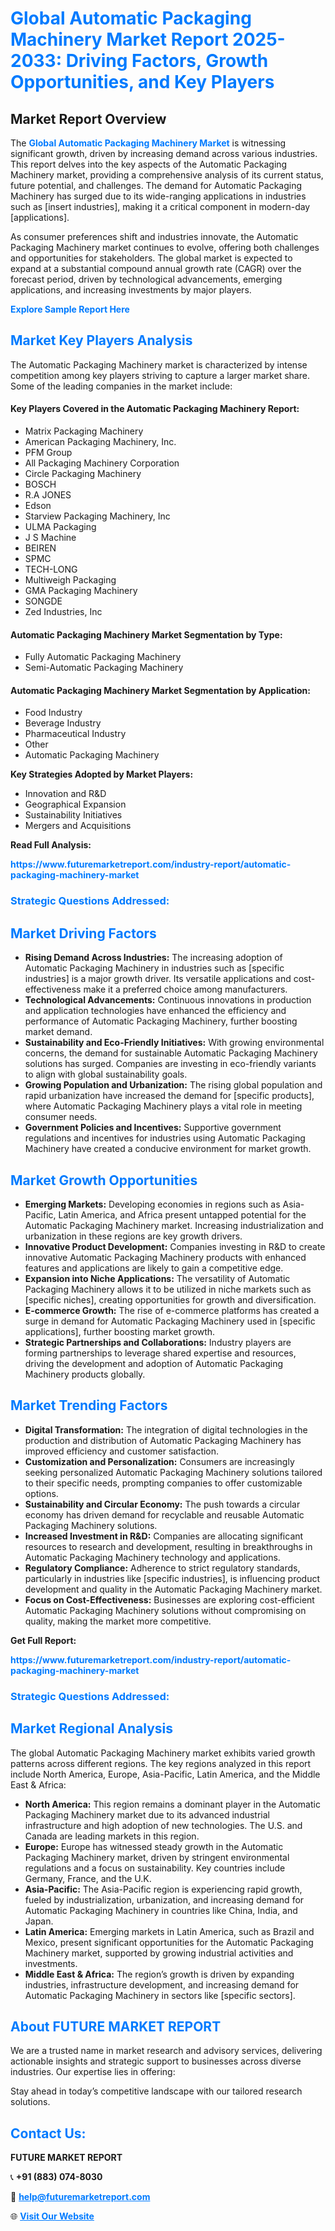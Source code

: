 <h1 style="color: #007BFF;">Global Automatic Packaging Machinery Market Report 2025-2033: Driving Factors, Growth Opportunities, and Key Players</h1>

<section id="overview">
<h2>Market Report Overview</h2>
<p>The <a href="https://www.futuremarketreport.com/industry-report/automatic-packaging-machinery-market" style="color: #007BFF; text-decoration: none;"><strong>Global Automatic Packaging Machinery Market</strong></a> is witnessing significant growth, driven by increasing demand across various industries. This report delves into the key aspects of the Automatic Packaging Machinery market, providing a comprehensive analysis of its current status, future potential, and challenges. The demand for Automatic Packaging Machinery has surged due to its wide-ranging applications in industries such as [insert industries], making it a critical component in modern-day [applications].</p>
<p>As consumer preferences shift and industries innovate, the Automatic Packaging Machinery market continues to evolve, offering both challenges and opportunities for stakeholders. The global market is expected to expand at a substantial compound annual growth rate (CAGR) over the forecast period, driven by technological advancements, emerging applications, and increasing investments by major players.</p>
</section>

<section id="overview">
<p><a href="https://www.futuremarketreport.com/request-sample/reportId=124771" style="color: #007BFF; text-decoration: none;"><strong>Explore Sample Report Here</strong></a></p>
</section>

<section id="key-players">
<h2 style="color: #007BFF;">Market Key Players Analysis</h2>
<p>The Automatic Packaging Machinery market is characterized by intense competition among key players striving to capture a larger market share. Some of the leading companies in the market include:</p>
<h4>Key Players Covered in the Automatic Packaging Machinery Report:</h4>
<ul><li>Matrix Packaging Machinery</li><li>American Packaging Machinery, Inc.</li><li>PFM Group</li><li>All Packaging Machinery Corporation</li><li>Circle Packaging Machinery</li><li>BOSCH</li><li>R.A JONES</li><li>Edson</li><li>Starview Packaging Machinery, Inc</li><li>ULMA Packaging</li><li>J S Machine</li><li>BEIREN</li><li>SPMC</li><li>TECH-LONG</li><li>Multiweigh Packaging</li><li>GMA Packaging Machinery</li><li>SONGDE</li><li>Zed Industries, Inc</li></ul>
<h4>Automatic Packaging Machinery Market Segmentation by Type:</h4>
<ul><li>Fully Automatic Packaging Machinery</li><li>Semi-Automatic Packaging Machinery</li></ul>

<h4>Automatic Packaging Machinery Market Segmentation by Application:</h4>
<ul><li>Food Industry</li><li>Beverage Industry</li><li>Pharmaceutical Industry</li><li>Other</li><li>Automatic Packaging Machinery</li></ul>
<p><strong>Key Strategies Adopted by Market Players:</strong></p>
<ul>
<li>Innovation and R&D</li>
<li>Geographical Expansion</li>
<li>Sustainability Initiatives</li>
<li>Mergers and Acquisitions</li>
</ul>
</section>

<section>
<p><strong>Read Full Analysis: </strong></p><a href="https://www.futuremarketreport.com/industry-report/automatic-packaging-machinery-market" style="color: #007BFF; text-decoration: none;"><strong>https://www.futuremarketreport.com/industry-report/automatic-packaging-machinery-market</strong></a>
<h3 style="color: #007BFF;">Strategic Questions Addressed:</h3>
</section>

<section id="driving-factors">
<h2 style="color: #007BFF;">Market Driving Factors</h2>
<ul>
<li><strong>Rising Demand Across Industries:</strong> The increasing adoption of Automatic Packaging Machinery in industries such as [specific industries] is a major growth driver. Its versatile applications and cost-effectiveness make it a preferred choice among manufacturers.</li>
<li><strong>Technological Advancements:</strong> Continuous innovations in production and application technologies have enhanced the efficiency and performance of Automatic Packaging Machinery, further boosting market demand.</li>
<li><strong>Sustainability and Eco-Friendly Initiatives:</strong> With growing environmental concerns, the demand for sustainable Automatic Packaging Machinery solutions has surged. Companies are investing in eco-friendly variants to align with global sustainability goals.</li>
<li><strong>Growing Population and Urbanization:</strong> The rising global population and rapid urbanization have increased the demand for [specific products], where Automatic Packaging Machinery plays a vital role in meeting consumer needs.</li>
<li><strong>Government Policies and Incentives:</strong> Supportive government regulations and incentives for industries using Automatic Packaging Machinery have created a conducive environment for market growth.</li>
</ul>
</section>

<section id="growth-opportunities">
<h2 style="color: #007BFF;">Market Growth Opportunities</h2>
<ul>
<li><strong>Emerging Markets:</strong> Developing economies in regions such as Asia-Pacific, Latin America, and Africa present untapped potential for the Automatic Packaging Machinery market. Increasing industrialization and urbanization in these regions are key growth drivers.</li>
<li><strong>Innovative Product Development:</strong> Companies investing in R&D to create innovative Automatic Packaging Machinery products with enhanced features and applications are likely to gain a competitive edge.</li>
<li><strong>Expansion into Niche Applications:</strong> The versatility of Automatic Packaging Machinery allows it to be utilized in niche markets such as [specific niches], creating opportunities for growth and diversification.</li>
<li><strong>E-commerce Growth:</strong> The rise of e-commerce platforms has created a surge in demand for Automatic Packaging Machinery used in [specific applications], further boosting market growth.</li>
<li><strong>Strategic Partnerships and Collaborations:</strong> Industry players are forming partnerships to leverage shared expertise and resources, driving the development and adoption of Automatic Packaging Machinery products globally.</li>
</ul>
</section>

<section id="trending-factors">
<h2 style="color: #007BFF;">Market Trending Factors</h2>
<ul>
<li><strong>Digital Transformation:</strong> The integration of digital technologies in the production and distribution of Automatic Packaging Machinery has improved efficiency and customer satisfaction.</li>
<li><strong>Customization and Personalization:</strong> Consumers are increasingly seeking personalized Automatic Packaging Machinery solutions tailored to their specific needs, prompting companies to offer customizable options.</li>
<li><strong>Sustainability and Circular Economy:</strong> The push towards a circular economy has driven demand for recyclable and reusable Automatic Packaging Machinery solutions.</li>
<li><strong>Increased Investment in R&D:</strong> Companies are allocating significant resources to research and development, resulting in breakthroughs in Automatic Packaging Machinery technology and applications.</li>
<li><strong>Regulatory Compliance:</strong> Adherence to strict regulatory standards, particularly in industries like [specific industries], is influencing product development and quality in the Automatic Packaging Machinery market.</li>
<li><strong>Focus on Cost-Effectiveness:</strong> Businesses are exploring cost-efficient Automatic Packaging Machinery solutions without compromising on quality, making the market more competitive.</li>
</ul>
</section>

<section>
<p><strong>Get Full Report: </strong></p><a href="https://www.futuremarketreport.com/industry-report/automatic-packaging-machinery-market" style="color: #007BFF; text-decoration: none;"><strong>https://www.futuremarketreport.com/industry-report/automatic-packaging-machinery-market</strong></a>
<h3 style="color: #007BFF;">Strategic Questions Addressed:</h3>
</section>


<section id="regional-analysis">
<h2 style="color: #007BFF;">Market Regional Analysis</h2>
<p>The global Automatic Packaging Machinery market exhibits varied growth patterns across different regions. The key regions analyzed in this report include North America, Europe, Asia-Pacific, Latin America, and the Middle East & Africa:</p>
<ul>
<li><strong>North America:</strong> This region remains a dominant player in the Automatic Packaging Machinery market due to its advanced industrial infrastructure and high adoption of new technologies. The U.S. and Canada are leading markets in this region.</li>
<li><strong>Europe:</strong> Europe has witnessed steady growth in the Automatic Packaging Machinery market, driven by stringent environmental regulations and a focus on sustainability. Key countries include Germany, France, and the U.K.</li>
<li><strong>Asia-Pacific:</strong> The Asia-Pacific region is experiencing rapid growth, fueled by industrialization, urbanization, and increasing demand for Automatic Packaging Machinery in countries like China, India, and Japan.</li>
<li><strong>Latin America:</strong> Emerging markets in Latin America, such as Brazil and Mexico, present significant opportunities for the Automatic Packaging Machinery market, supported by growing industrial activities and investments.</li>
<li><strong>Middle East & Africa:</strong> The region’s growth is driven by expanding industries, infrastructure development, and increasing demand for Automatic Packaging Machinery in sectors like [specific sectors].</li>
</ul>
</section>

<footer>
<h2 style="color: #007BFF;">About FUTURE MARKET REPORT</h2>
<p>We are a trusted name in market research and advisory services, delivering actionable insights and strategic support to businesses across diverse industries. Our expertise lies in offering:</p>

<p>Stay ahead in today’s competitive landscape with our tailored research solutions.</p>

<h2 style="color: #007BFF;">Contact Us:</h2>
<p><strong>FUTURE MARKET REPORT</strong></p>
<p>📞 <strong>+91 (883) 074-8030</strong></p>
<p>📧 <strong><a href="mailto:help@futuremarketreport.com" style="color: #007BFF;">help@futuremarketreport.com</a></strong></p>
<p>🌐 <strong><a href="https://www.futuremarketreport.com/" style="color: #007BFF;">Visit Our Website</a></strong></p>
</footer>